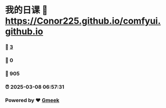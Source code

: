 # 我的日课 :link: https://Conor225.github.io/comfyui.github.io 
### :page_facing_up: [3](https://Conor225.github.io/comfyui.github.io/tag.html) 
### :speech_balloon: 0 
### :hibiscus: 905 
### :alarm_clock: 2025-03-08 06:57:31 
### Powered by :heart: [Gmeek](https://github.com/Meekdai/Gmeek)

